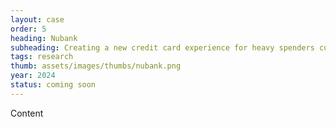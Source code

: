 ```yaml
---
layout: case
order: 5
heading: Nubank
subheading: Creating a new credit card experience for heavy spenders customers
tags: research
thumb: assets/images/thumbs/nubank.png
year: 2024
status: coming soon
---
```


Content
